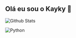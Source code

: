 ## Olá eu sou o Kayky 🤙

![Github Stats](https://github-readme-stats.vercel.app/api?username=KaykyPramos&show_icons=true&theme=tokyonight&bg_color=0,DEB0DF,5583FF&icon_color=171a4a&text_color=045076&title_color=4c007d&border_color=000)
<div style="dysplay: inlin_block">
  <img aling="center" alt="Python" src="https://img.shields.io/badge/Python-3776AB?style=for-the-badge&logo=python&logoColor=white"/>
</div>

